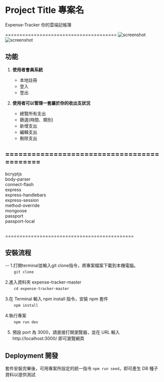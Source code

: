 # Project Title 專案名
 
 Expense-Tracker
 你的雲端記帳簿

======================================= 
![screenshot](https://github.com/mk900/expense-tracker/blob/master/screenshot1.GIF)
![screenshot](https://github.com/mk900/expense-tracker/blob/master/screenshot2.GIF)
 
**功能**
--
1. **使用者會員系統**

   * 本地註冊
   * 登入
   * 登出
   
2. **使用者可以管理一套屬於你的收出支狀況**

   * 總覽所有支出
   * 篩選(時間、類別)
   * 新增支出
   * 編輯支出
   * 刪除支出

=========================================== 
--
bcryptjs <br>
body-parser<br>
connect-flash<br>
express<br>
express-handlebars<br>
express-session<br>
method-override<br>
mongoose<br>
passport<br>
passport-local<br><br>

============================================= 
## 安裝流程
--
1.打開terminal並輸入git clone指令，將專案檔案下載到本機電腦。<br>
　　`git clone`<br>
  
2.進入資料夾 expense-tracker-master<br>
　　`cd expense-tracker-master`<br>
  
3.在 Terminal 輸入 npm install 指令，安裝 npm 套件<br>
　　`npm install`<br>

4.執行專案<br>
　　`npm run dev`<br>

5. 預設 port 為 3000，請直接打開瀏覽器，並在 URL 輸入 http://localhost:3000/ 即可瀏覽網頁

## Deployment 開發

套件安裝完畢後，可用專案所設定的統一指令 `npm run seed`，即可產生 DB 種子資料以提供測試
